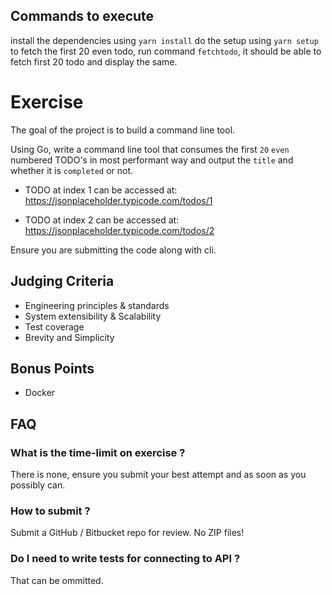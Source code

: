 ## Commands to execute

install the dependencies using `yarn install`
do the setup using `yarn setup`
to fetch the first 20 even todo, run command `fetchtodo`, it should be able to fetch first 20 todo and display the same.

# Exercise

The goal of the project is to build a command line tool.

Using Go, write a command line tool that consumes the first `20` `even` numbered TODO's in most performant way and output the `title` and whether it is `completed` or not.

- TODO at index 1 can be accessed at: <https://jsonplaceholder.typicode.com/todos/1>

- TODO at index 2 can be accessed at: <https://jsonplaceholder.typicode.com/todos/2>

Ensure you are submitting the code along with cli.

## Judging Criteria

- Engineering principles & standards
- System extensibility & Scalability
- Test coverage
- Brevity and Simplicity

## Bonus Points

- Docker

## FAQ

### What is the time-limit on exercise ?

There is none, ensure you submit your best attempt and as soon as you possibly can.

### How to submit ?

Submit a GitHub / Bitbucket repo for review. No ZIP files!

### Do I need to write tests for connecting to API ?

That can be ommitted.
